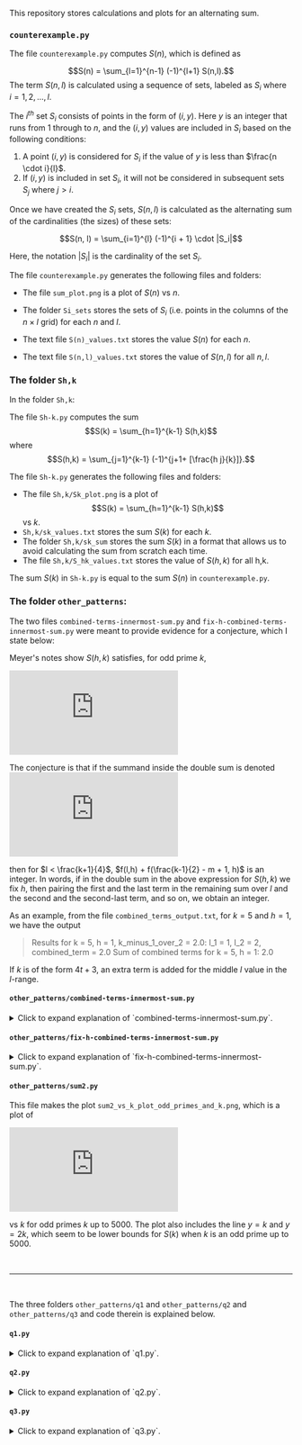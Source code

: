 This repository stores calculations and plots for an alternating sum.

### `counterexample.py`

The file `counterexample.py` computes $S(n)$, which is defined as

 $$S(n) = \sum_{l=1}^{n-1} (-1)^{l+1} S(n,l).$$
The term $S(n, l)$ is calculated using a sequence of sets, labeled as $S_i$ where $i = 1, 2, ..., l$.

The $i^{th}$ set $S_i$ consists of points in the form of $(i, y)$. Here $y$ is an integer that runs from 1 through to $n$, and the $(i, y)$ values are included in $S_i$ based on the following conditions:

1. A point $(i, y)$ is considered for $S_i$ if the value of $y$ is less than $\frac{n \cdot i}{l}$.
2. If $(i, y)$ is included in set $S_i$, it will not be considered in subsequent sets $S_j$ where $j > i$.

Once we have created the $S_i$ sets, $S(n, l)$ is calculated as the alternating sum of the cardinalities (the sizes) of these sets:

$$S(n, l) = \sum_{i=1}^{l} (-1)^{i + 1} \cdot |S_i|$$

Here, the notation $|S_i|$ is the cardinality of the set $S_i$.

The file `counterexample.py` generates the following files and folders:

- The file `sum_plot.png` is a plot of $S(n)$ vs $n$.

- The folder `Si_sets` stores the sets of $S_i$ (i.e. points in the columns of the $n \times l$ grid) for each $n$ and $l$. 

- The text file `S(n)_values.txt` stores the value $S(n)$ for each $n$.

- The text file `S(n,l)_values.txt` stores the value of $S(n,l)$ for all $n,l$.


### The folder `Sh,k`

In the folder `Sh,k`:

The file `Sh-k.py` computes the sum $$S(k) = \sum_{h=1}^{k-1} S(h,k)$$ where $$S(h,k) = \sum_{j=1}^{k-1} (-1)^{j+1+ [\frac{h j}{k}]}.$$

The file `Sh-k.py` generates the following files and folders:

- The file `Sh,k/Sk_plot.png` is a plot of $$S(k) = \sum_{h=1}^{k-1} S(h,k)$$ vs $k$.
- `Sh,k/sk_values.txt` stores the sum $S(k)$ for each $k$.
- The folder `Sh,k/sk_sum` stores the sum $S(k)$ in a format that allows us to avoid calculating the sum from scratch each time.
- The file `Sh,k/S_hk_values.txt` stores the value of $S(h,k)$ for all h,k.

The sum $S(k)$ in `Sh-k.py` is equal to the sum $S(n)$ in `counterexample.py`.

### The folder `other_patterns`:

The two files `combined-terms-innermost-sum.py` and
`fix-h-combined-terms-innermost-sum.py` were meant to provide evidence for a conjecture, which I state below:

Meyer's notes show $S(h,k)$ satisfies, for odd prime $k$,

![](http://latex.codecogs.com/gif.latex?S%28k%29%20%3D%20%5Csum_%7Bm%3D1%7D%5E%7Bk-1%7DS%28m%2C%20k%29%20%3D%20-%7B%28k%20-%201%29%7D%5E2%20&plus;%204%5Csum_%7B%7Bl%3D1%7D%7D%5E%7B%7Bk-1%7D%7D%5Csum_%7B%7Bh%3D1%7D%7D%5E%7B%7Bk-1%7D%7D%5Cleft%28%5Cleft%5C%7B%5Cfrac%7B%7B2hl%7D%7D%7Bk%7D%5Cright%5C%7D%20&plus;%20%5Cleft%5C%7B%5Cfrac%7B%7Bh%282l%20-%201%29%7D%7D%7Bk%7D%20-%20%5Cfrac%7B1%7D%7B2%7D%5Cright%5C%7D%5Cright%29)

The conjecture is that if the summand inside the double sum is denoted 
![f(h,l)](http://latex.codecogs.com/gif.latex?f%28h%2Cl%29%20%3D%20%5Cleft%28%5Cleft%5C%7B%5Cfrac%7B%7B2hl%7D%7D%7Bk%7D%5Cright%5C%7D%20&plus;%20%5Cleft%5C%7B%5Cfrac%7B%7Bh%282l%20-%201%29%7D%7D%7Bk%7D%20-%20%5Cfrac%7B1%7D%7B2%7D%5Cright%5C%7D%5Cright%29%2C)


then for $l < \frac{k+1}{4}$, $f(l,h) + f(\frac{k-1}{2} - m + 1, h)$ is an integer. In words, if in the double sum in the above expression for $S(h,k)$ we fix $h$, then pairing the first and the last term in the remaining sum over $l$ and the second and the second-last term, and so on, we obtain an integer.

As an example, from the file `combined_terms_output.txt`, for $k = 5$ and $h = 1$, we have the output

> Results for k = 5, h = 1, k_minus_1_over_2 = 2.0:
>l_1 = 1, l_2 = 2, combined_term = 2.0
>Sum of combined terms for k = 5, h = 1: 2.0

If $k$ is of the form $4t+3$, an extra term is added for the middle $l$ value in the $l$-range.


#### `other_patterns/combined-terms-innermost-sum.py`

<details>
<summary>Click to expand explanation of `combined-terms-innermost-sum.py`.</summary>

For a given odd prime $k$ less than $300$, integers $h$ and $l$ range from $1$ to $\frac{k-1}{2}$.

The two terms computed for each $h$ and $l$ are:

1. {$\frac{2hl}{k}$}
2. {$\frac{h(2l-1)}{k} - 0.5$}

where $\{\cdot\}$ represents the fractional part of a number.

For every $l$ value, there is an $l'$ such that the sum of their indices in the $l$-range sequence is `num_l_values - 1`. The script computes a 'combined term' for each such $l$ and $l'$ pair, defined as the sum of terms for $l$ and $l'$.

If $k$ is of the form $4t+3$, an extra term for the middle $l$ value in the $l$-range is appended to the combined terms.

The output for this file is stored in `other_patterns/combined_terms_output.txt`.

</details>

#### `other_patterns/fix-h-combined-terms-innermost-sum.py`
<details>
<summary>Click to expand explanation of `fix-h-combined-terms-innermost-sum.py`.</summary>

For a given integer $k$ between $3$ and $50$, the script defines integers $h$ and $l$ as follows:

- $h$ and $l$ iterate from 1 to $\frac{k-1}{2}$.

The two terms computed for each $h$ and $l$ are:

1. {$\frac{2hl}{k}$}
2. {$\frac{h(2l-1)}{k} - 0.5$}

where $\{\cdot\}$ represents the fractional part of a number.

For every $l$ value, there is an $l'$ such that the sum of their indices in the $l$-range sequence is `num_l_values - 1`. The script computes a 'combined term' for each $l$ and $l'$ pair, which is defined as the sum of terms for $l$ and $l'$.

If $k$ is of the form $4t+3$, an extra term is added for the middle $l$ value in the $l$-range.

Additionally, the script computes individual components of each combined term: the first term for $l=l_1$ and $l=l_2$, and the second term for $l=l_1$ and $l=l_2$.

The output is stored in the text file `other_patterns/fixed-h-combined_terms_with_components_output.txt`. Each computed term, its respective components and the overall sum of terms for each $k$ and $h$ pair are recorded.
</details>

#### `other_patterns/sum2.py`

This file makes the plot `sum2_vs_k_plot_odd_primes_and_k.png`, which is a plot of 

![S(k)](http://latex.codecogs.com/gif.latex?S%28k%29%20%3D%20-%7B%28k%20-%201%29%7D%5E2%20&plus;%204%5Csum_%7Bl%3D1%7D%5E%7Bk-1%7D%5Csum_%7Bh%3D1%7D%5E%7Bk-1%7D%5Cleft%28%5Cleft%5C%7B%5Cfrac%7B2hl%7D%7Bk%7D%5Cright%5C%7D%20&plus;%20%5Cleft%5C%7B%5Cfrac%7Bh%282l%20-%201%29%7D%7Bk%7D%20-%20%5Cfrac%7B1%7D%7B2%7D%5Cright%5C%7D%5Cright%29)

 vs $k$ for odd primes $k$ up to $5000$. The plot also includes the line $y = k$ and $y = 2k$, which seem to be lower bounds for $S(k)$ when $k$ is an odd prime up to $5000$.

<br>

-----------

<br>


The three folders `other_patterns/q1` and `other_patterns/q2` and `other_patterns/q3` and code therein is explained below. 
#### `q1.py`

<details>
<summary>Click to expand explanation of `q1.py`.</summary>

For given odd prime `k` up to `501` , the possible values of `m` and `h` are defined as follows:
- `m` iterates from 1 to ceil((k+1)/4),
- `h` iterates from `1` through (k-1)/2.

Each (m,h) pair is evaluated against the following condition:
{2mh/k} >= {h/k} and {2mh/k} > 0.5
where `{x}` denotes the fractional part of a real number `x`.

For each prime `k`, the script calculates and records:
1. The total count of (m,h) pairs that fulfill the condition,
2. The total count of (m,h) pairs that do not meet the condition,
3. The upper bounds for both `m` and `h`.

</details>

#### `q2.py`

<details>
<summary>Click to expand explanation of `q2.py`.</summary>

For given odd prime `k` up to `501`, integers `m` and `h` are defined as follows:

- `m` ranges from 1 to ceil((k+1)/4),
- `h` ranges from `1` to (k-1)/2.

Each (m,h) pair is checked against the following condition:
{2mh/k} > 0.5,
where `{x}` denotes the fractional part of a real number `x`.

For each prime `k`, the script calculates and records:

1. The total count of (m,h) pairs that meet the condition,
2. The total count of (m,h) pairs that do not meet the condition.

</details>


#### `q3.py`

<details>
<summary>Click to expand explanation of `q3.py`.</summary>

For given odd prime `k` up to `501` , this file iterates integers `m` and `h` as defined below:

- `m` iterates from 1 to ceil((k+1)/4),
- `h` iterates from `1` through (k-1)/2.

The script checks each (m,h) pair against two conditions:
1. {2mh/k} >= {h/k},
2. {2mh/k} > 0.5,

where `{x}` denotes the fractional part of a real number `x`.

For each prime `k`, the script tabulates:
1. Count of (m,h) pairs that satisfy both conditions,
2. Count of (m,h) pairs that satisfy only one of the conditions,
3. Count of (m,h) pairs that do not satisfy either condition.
</details>
